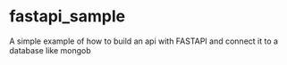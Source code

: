 # fastapi_sample
A simple example of how to build an api with FASTAPI and connect it to a database like mongob
